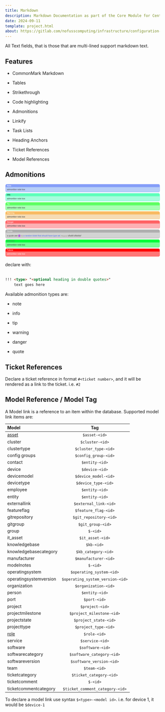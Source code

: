 ```yaml
---
title: Markdown
description: Markdown Documentation as part of the Core Module for Centurion ERP by No Fuss Computing
date: 2024-09-11
template: project.html
about: https://gitlab.com/nofusscomputing/infrastructure/configuration-management/centurion_erp
---
```


All Text fields, that is those that are multi-lined support markdown text.


## Features

- CommonMark Markdown

- Tables

- Strikethrough

- Code highlighting

- Admonitions

- Linkify

- Task Lists

- Heading Anchors

- Ticket References

- Model References


## Admonitions


![admonition example](../images/admonition-example.png)

declare with:

``` md

!!! <type> "<optional heading in double quotes>"
    text goes here

```

Available admonition types are:

- note

- info

- tip

- warning

- danger

- quote


## Ticket References

Declare a ticket reference in format `#<ticket number>`, and it will be rendered as a link to the ticket. i.e. `#2`


## Model Reference / Model Tag

A Model link is a reference to an item within the database. Supported model link items are:

| Model | Tag |
|:---|:---:|
| [asset](../accounting/asset.md) | `$asset-<id>` |
| cluster| `$cluster-<id>` |
| clustertype| `$cluster_type-<id>` |
| config groups| `$config_group-<id>` |
| contact | `$entity-<id>` |
| device| `$device-<id>` |
| devicemodel| `$device_model-<id>` |
| devicetype| `$device_type-<id>` |
| employee | `$entity-<id>` |
| entity | `$entity-<id>` |
| externallink| `$external_link-<id>` |
| featureflag| `$feature_flag-<id>` |
| gitrepository| `$git_repository-<id>` |
| gitgroup| `$git_group-<id>` |
| group| `$-<id>` |
| it_asset | `$it_asset-<id>` |
| knowledgebase| `$kb-<id>` |
| knowledgebasecategory| `$kb_category-<id>` |
| manufacturer| `$manufacturer-<id>` |
| modelnotes| `$-<id>` |
| operatingsystem| `$operating_system-<id>` |
| operatingsystemversion| `$operating_system_version-<id>` |
| organization| `$organization-<id>` |
| person | `$entity-<id>` |
| port| `$port-<id>` |
| project| `$project-<id>` |
| projectmilestone| `$project_milestone-<id>` |
| projectstate| `$project_state-<id>` |
| projecttype| `$project_type-<id>` |
| [role](../access/role.md)| `$role-<id>` |
| service| `$service-<id>` |
| software| `$software-<id>` |
| softwarecategory| `$software_category-<id>` |
| softwareversion| `$software_version-<id>` |
| team| `$team-<id>` |
| ticketcategory| `$ticket_category-<id>` |
| ticketcomment| `$-<id>` |
| ticketcommentcategory| `$ticket_comment_category-<id>` |

To declare a model link use syntax `$<type>-<model id>`. i.e. for device 1, it would be `$device-1`
